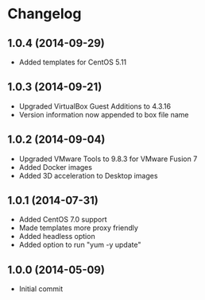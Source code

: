 # Changelog

## 1.0.4 (2014-09-29)

* Added templates for CentOS 5.11

## 1.0.3 (2014-09-21)

* Upgraded VirtualBox Guest Additions to 4.3.16
* Version information now appended to box file name

## 1.0.2 (2014-09-04)

* Upgraded VMware Tools to 9.8.3 for VMware Fusion 7
* Added Docker images
* Added 3D acceleration to Desktop images

## 1.0.1 (2014-07-31)

* Added CentOS 7.0 support
* Made templates more proxy friendly
* Added headless option
* Added option to run "yum -y update"

## 1.0.0 (2014-05-09)

* Initial commit
